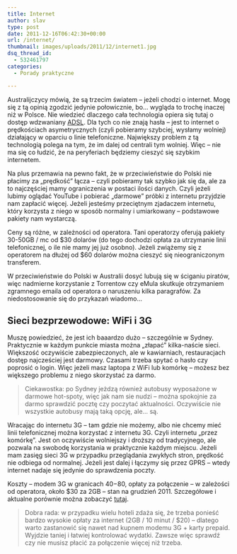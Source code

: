 ```yaml
---
title: Internet
author: slav
type: post
date: 2011-12-16T06:42:30+00:00
url: /internet/
thumbnail: images/uploads/2011/12/internet1.jpg
dsq_thread_id:
  - 532461797
categories:
  - Porady praktyczne

---
```

Australijczycy mówią, że są trzecim światem &#8211; jeżeli chodzi o internet. Mogę się z tą opinią zgodzić jedynie połowicznie, bo&#8230; wygląda to trochę inaczej niż w Polsce. Nie wiedzieć dlaczego cała technologia opiera się tutaj o dostęp wdzwaniany [ADSL](http://pl.wikipedia.org/wiki/Asymmetric_Digital_Subscriber_Line). Dla tych co nie znają hasła &#8211; jest to internet o prędkościach asymetrycznych (czyli pobieramy szybciej, wysłamy wolniej) działający w oparciu o linie telefoniczne. Największy problem z tą technologią polega na tym, że im dalej od centrali tym wolniej. Więc &#8211; nie ma się co łudzić, że na peryferiach będziemy cieszyć się szybkim internetem.

<!--more-->

Na plus przemawia na pewno fakt, że w przeciwieństwie do Polski nie płacimy za &#8222;prędkość&#8221; łącza &#8211; czyli pobieramy tak szybko jak się da, ale za to najczęściej mamy ograniczenia w postaci ilości danych. Czyli jeżeli lubimy oglądać YouTube i pobierać &#8222;darmowe&#8221; próbki z internetu przyjdzie nam zapłacić więcej. Jeżeli jesteśmy przeciętnym zjadaczem internetu, który korzysta z niego w sposób normalny i umiarkowany &#8211; podstawowe pakiety nam wystarczą.

Ceny są różne, w zależności od operatora. Tani operatorzy oferują pakiety 30-50GB / mc od $30 dolarów (do tego dochodzi opłata za utrzymanie linii telefonicznej, o ile nie mamy jej już osobno). Jeżeli zwiążemy się z operatorem na dłużej od $60 dolarów można cieszyć się nieograniczonym transferem.

W przeciwieństwie do Polski w Australii dosyć lubują się w ściganiu piratów, więc nadmierne korzystanie z Torrentow czy eMula skutkuje otrzymaniem zgramnego emaila od operatora o naruszeniu kilka paragrafów. Za niedostosowanie się do przykazań wiadomo&#8230;

## Sieci bezprzewodowe: WiFi i 3G

Muszę powiedzieć, że jest ich baaardzo dużo &#8211; szczególnie w Sydney. Praktycznie w każdym punkcie miasta można &#8222;złapać&#8221; kilka-naście sieci. Większość oczywiście zabezpieczonych, ale w kawiarniach, restauracjach dostęp najcześciej jest darmowy. Czasami trzeba spytać o hasło czy poprosić o login. Więc jeżeli masz laptopa z WiFi lub komórkę &#8211; możesz bez większego problemu z niego skorzystać za darmo.

> Ciekawostka: po Sydney jeżdzą również autobusy wyposażone w darmowe hot-spoty, więc jak nam sie nudzi &#8211; można spokojnie za darmo sprawdzić pocztę czy poczytać aktualności. Oczywiście nie wszystkie autobusy mają taką opcję, ale&#8230; są.

Wracając do internetu 3G &#8211; tam gdzie nie możemy, albo nie chcemy mieć linii telefonicznej można korzystać z internetu 3G. Czyli internetu &#8222;przez komórkę&#8221;. Jest on oczywiście wolniejszy i droższy od tradycyjnego, ale pozwala na swobodę korzystania w praktycznie każdym miejscu. Jeżeli mam zasięg sieci 3G w przypadku przeglądania zwykłych stron, prędkość nie odbiega od normalnej. Jeżeli jest dalej i łączymy się przez GPRS &#8211; wtedy internet nadaje się jedynie do sprawdzenia poczty.

Koszty &#8211; modem 3G w granicach $40-$80, opłaty za połączenie &#8211; w zależości od operatora, około $30 za 2GB &#8211; stan na grudzień 2011. Szczegółowe i aktualne porównie można zobaczyć [tutaj](http://www.broadbandexpert.com.au/mobile-broadband/3g-broadband/).

> Dobra rada: w przypadku wielu hoteli zdaża się, że trzeba ponieść bardzo wysokie opłaty za internet (2GB / 10 minut / $20) &#8211; dlatego warto zastanowić się nawet nad kupnem modemu 3G + karty prepaid. Wyjdzie taniej i łatwiej kontrolować wydatki. Zawsze więc sprawdź czy nie musisz płacić za połączenie więcej niż trzeba.
